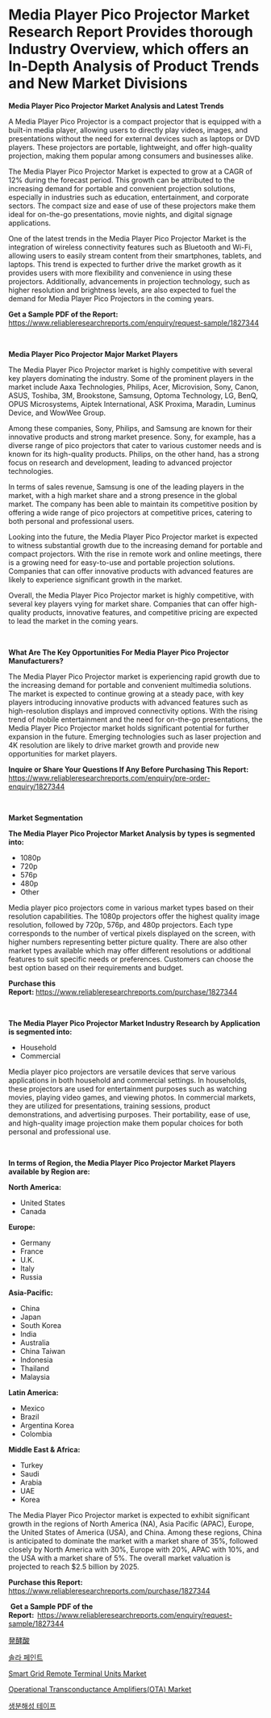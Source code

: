 <p><h1>Media Player Pico Projector Market Research Report Provides thorough Industry Overview, which offers an In-Depth Analysis of Product Trends and New Market Divisions</h1></p><p><strong>Media Player Pico Projector Market Analysis and Latest Trends</strong></p>
<p><p>A Media Player Pico Projector is a compact projector that is equipped with a built-in media player, allowing users to directly play videos, images, and presentations without the need for external devices such as laptops or DVD players. These projectors are portable, lightweight, and offer high-quality projection, making them popular among consumers and businesses alike.</p><p>The Media Player Pico Projector Market is expected to grow at a CAGR of 12% during the forecast period. This growth can be attributed to the increasing demand for portable and convenient projection solutions, especially in industries such as education, entertainment, and corporate sectors. The compact size and ease of use of these projectors make them ideal for on-the-go presentations, movie nights, and digital signage applications.</p><p>One of the latest trends in the Media Player Pico Projector Market is the integration of wireless connectivity features such as Bluetooth and Wi-Fi, allowing users to easily stream content from their smartphones, tablets, and laptops. This trend is expected to further drive the market growth as it provides users with more flexibility and convenience in using these projectors. Additionally, advancements in projection technology, such as higher resolution and brightness levels, are also expected to fuel the demand for Media Player Pico Projectors in the coming years.</p></p>
<p><strong>Get a Sample PDF of the Report:&nbsp;</strong> <a href="https://www.reliableresearchreports.com/enquiry/request-sample/1827344">https://www.reliableresearchreports.com/enquiry/request-sample/1827344</a></p>
<p>&nbsp;</p>
<p><strong>Media Player Pico Projector Major Market Players</strong></p>
<p><p>The Media Player Pico Projector market is highly competitive with several key players dominating the industry. Some of the prominent players in the market include Aaxa Technologies, Philips, Acer, Microvision, Sony, Canon, ASUS, Toshiba, 3M, Brookstone, Samsung, Optoma Technology, LG, BenQ, OPUS Microsystems, Aiptek International, ASK Proxima, Maradin, Luminus Device, and WowWee Group.</p><p>Among these companies, Sony, Philips, and Samsung are known for their innovative products and strong market presence. Sony, for example, has a diverse range of pico projectors that cater to various customer needs and is known for its high-quality products. Philips, on the other hand, has a strong focus on research and development, leading to advanced projector technologies.</p><p>In terms of sales revenue, Samsung is one of the leading players in the market, with a high market share and a strong presence in the global market. The company has been able to maintain its competitive position by offering a wide range of pico projectors at competitive prices, catering to both personal and professional users.</p><p>Looking into the future, the Media Player Pico Projector market is expected to witness substantial growth due to the increasing demand for portable and compact projectors. With the rise in remote work and online meetings, there is a growing need for easy-to-use and portable projection solutions. Companies that can offer innovative products with advanced features are likely to experience significant growth in the market.</p><p>Overall, the Media Player Pico Projector market is highly competitive, with several key players vying for market share. Companies that can offer high-quality products, innovative features, and competitive pricing are expected to lead the market in the coming years.</p></p>
<p>&nbsp;</p>
<p><strong>What Are The Key Opportunities For Media Player Pico Projector Manufacturers?</strong></p>
<p><p>The Media Player Pico Projector market is experiencing rapid growth due to the increasing demand for portable and convenient multimedia solutions. The market is expected to continue growing at a steady pace, with key players introducing innovative products with advanced features such as high-resolution displays and improved connectivity options. With the rising trend of mobile entertainment and the need for on-the-go presentations, the Media Player Pico Projector market holds significant potential for further expansion in the future. Emerging technologies such as laser projection and 4K resolution are likely to drive market growth and provide new opportunities for market players.</p></p>
<p><strong>Inquire or Share Your Questions If Any Before Purchasing This Report:</strong> <a href="https://www.reliableresearchreports.com/enquiry/pre-order-enquiry/1827344">https://www.reliableresearchreports.com/enquiry/pre-order-enquiry/1827344</a></p>
<p>&nbsp;</p>
<p><strong>Market Segmentation</strong></p>
<p><strong>The Media Player Pico Projector Market Analysis by types is segmented into:</strong></p>
<p><ul><li>1080p</li><li>720p</li><li>576p</li><li>480p</li><li>Other</li></ul></p>
<p><p>Media player pico projectors come in various market types based on their resolution capabilities. The 1080p projectors offer the highest quality image resolution, followed by 720p, 576p, and 480p projectors. Each type corresponds to the number of vertical pixels displayed on the screen, with higher numbers representing better picture quality. There are also other market types available which may offer different resolutions or additional features to suit specific needs or preferences. Customers can choose the best option based on their requirements and budget.</p></p>
<p><strong>Purchase this Report:&nbsp;</strong><a href="https://www.reliableresearchreports.com/purchase/1827344">https://www.reliableresearchreports.com/purchase/1827344</a></p>
<p>&nbsp;</p>
<p><strong>The Media Player Pico Projector Market Industry Research by Application is segmented into:</strong></p>
<p><ul><li>Household</li><li>Commercial</li></ul></p>
<p><p>Media player pico projectors are versatile devices that serve various applications in both household and commercial settings. In households, these projectors are used for entertainment purposes such as watching movies, playing video games, and viewing photos. In commercial markets, they are utilized for presentations, training sessions, product demonstrations, and advertising purposes. Their portability, ease of use, and high-quality image projection make them popular choices for both personal and professional use.</p></p>
<p>&nbsp;</p>
<p><strong>In terms of Region, the Media Player Pico Projector Market Players available by Region are:</strong></p>
<p>
    <p> <strong> North America: </strong>
        <ul>
            <li>United States</li>
            <li>Canada</li>
        </ul>
        </p> 
    <p> <strong> Europe: </strong>
        <ul>
            <li>Germany</li>
            <li>France</li>
            <li>U.K.</li>
            <li>Italy</li>
            <li>Russia</li>
        </ul>
        </p> 
    <p> <strong> Asia-Pacific: </strong>
        <ul>
            <li>China</li>
            <li>Japan</li>
            <li>South Korea</li>
            <li>India</li>
            <li>Australia</li>
            <li>China Taiwan</li>
            <li>Indonesia</li>
            <li>Thailand</li>
            <li>Malaysia</li>
        </ul>
        </p> 
    <p> <strong> Latin America: </strong>
        <ul>
            <li>Mexico</li>
            <li>Brazil</li>
            <li>Argentina Korea</li>
            <li>Colombia</li>
        </ul>
        </p> 
    <p> <strong> Middle East & Africa: </strong>
        <ul>
            <li>Turkey</li>
            <li>Saudi</li>
            <li>Arabia</li>
            <li>UAE</li>
            <li>Korea</li>
        </ul>
    </p>
    </p>
<p><p>The Media Player Pico Projector market is expected to exhibit significant growth in the regions of North America (NA), Asia Pacific (APAC), Europe, the United States of America (USA), and China. Among these regions, China is anticipated to dominate the market with a market share of 35%, followed closely by North America with 30%, Europe with 20%, APAC with 10%, and the USA with a market share of 5%. The overall market valuation is projected to reach $2.5 billion by 2025.</p></p>
<p><strong>Purchase this Report: </strong><a href="https://www.reliableresearchreports.com/purchase/1827344">https://www.reliableresearchreports.com/purchase/1827344</a></p>
<p>&nbsp;<strong>Get a Sample PDF of the Report:&nbsp;&nbsp;</strong><a href="https://www.reliableresearchreports.com/enquiry/request-sample/1827344">https://www.reliableresearchreports.com/enquiry/request-sample/1827344</a></p>
<p><strong></strong></p>
<p><p><a href="https://github.com/CloydAbbott2023/Market-Research-Report-List-1/blob/main/602965513492.md">発酵酸</a></p><p><a href="https://github.com/JackieFauhey9089475/Market-Research-Report-List-1/blob/main/361410012310.md">솔라 페인트</a></p><p><a href="https://github.com/kosella/Market-Research-Report-List-2/blob/main/smart-grid-remote-terminal-units-market.md">Smart Grid Remote Terminal Units Market</a></p><p><a href="https://github.com/nathandecarvalho/Market-Research-Report-List-2/blob/main/operational-transconductance-amplifiersota-market.md">Operational Transconductance Amplifiers(OTA) Market</a></p><p><a href="https://github.com/Howaoole34545/Market-Research-Report-List-1/blob/main/619710012309.md">생분해성 테이프</a></p></p>